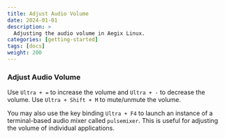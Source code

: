 ```yaml
---
title: Adjust Audio Volume
date: 2024-01-01
description: >
  Adjusting the audio volume in Aegix Linux.
categories: [getting-started]
tags: [docs]
weight: 200
---
```


### Adjust Audio Volume

Use `Ultra + =` to increase the volume and `Ultra + -` to decrease the volume. Use `Ultra + Shift + M` to mute/unmute the volume.

You may also use the key binding `Ultra + F4` to launch an instance of a terminal-based audio mixer called `pulsemixer`. This is useful for adjusting the volume of individual applications.